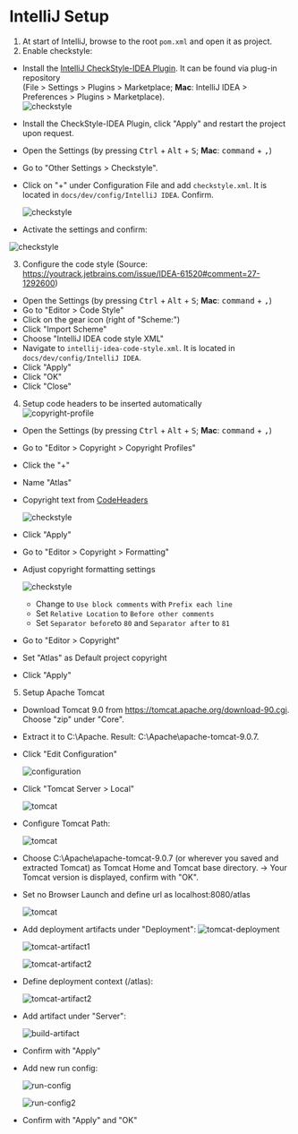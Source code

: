 # IntelliJ Setup

1. At start of IntelliJ, browse to the root `pom.xml` and open it as project.
2. Enable checkstyle:
  - Install the [IntelliJ CheckStyle-IDEA Plugin](https://plugins.jetbrains.com/plugin/1065-checkstyle-idea). It can be found via plug-in repository  
  (File > Settings > Plugins > Marketplace; **Mac**: IntelliJ IDEA > Preferences > Plugins > Marketplace).  
    ![checkstyle](graphics/checkstyle.PNG)
    
  - Install the CheckStyle-IDEA Plugin, click "Apply" and restart the project upon request.
  - Open the Settings (by pressing <kbd>Ctrl</kbd> + <kbd>Alt</kbd> + <kbd>S</kbd>; **Mac**: <kbd>command</kbd> + <kbd>,</kbd>)
  - Go to "Other Settings > Checkstyle".
  - Click on "+" under Configuration File and add `checkstyle.xml`. It is located in `docs/dev/config/IntelliJ IDEA`. Confirm.
  
    ![checkstyle](graphics/checkstyle-config.PNG)
    
  - Activate the settings and confirm:
  
   ![checkstyle](graphics/checkstyle-active.PNG)  
   
3. Configure the code style (Source: <https://youtrack.jetbrains.com/issue/IDEA-61520#comment=27-1292600>)  
  - Open the Settings (by pressing <kbd>Ctrl</kbd> + <kbd>Alt</kbd> + <kbd>S</kbd>; **Mac**: <kbd>command</kbd> + <kbd>,</kbd>)  
  - Go to "Editor > Code Style"  
  - Click on the gear icon (right of "Scheme:")  
  - Click "Import Scheme"  
  - Choose "IntelliJ IDEA code style XML"
  - Navigate to `intellij-idea-code-style.xml`. It is located in `docs/dev/config/IntelliJ IDEA`.  
  - Click "Apply"
  - Click "OK"  
  - Click "Close"  
  
4. Setup code headers to be inserted automatically  
    ![copyright-profile](graphics/copyright-profile.PNG)  
  - Open the Settings (by pressing <kbd>Ctrl</kbd> + <kbd>Alt</kbd> + <kbd>S</kbd>; **Mac**: <kbd>command</kbd> + <kbd>,</kbd>)  
  - Go to "Editor > Copyright > Copyright Profiles"  
  - Click the "+"  
  - Name "Atlas"  
  - Copyright text from [CodeHeaders](CodeHeaders.md)  
    
    ![checkstyle](graphics/copyright-profile1.PNG)
  - Click "Apply"
  - Go to "Editor > Copyright > Formatting"
  - Adjust copyright formatting settings
    
     ![checkstyle](graphics/formatting-copyright.PNG)
       - Change to `Use block comments` with `Prefix each line`
       - Set `Relative Location` to `Before other comments`
       - Set `Separator before`to `80` and `Separator after` to `81`
  - Go to "Editor > Copyright"
  - Set "Atlas" as Default project copyright
  - Click "Apply"
  
5. Setup Apache Tomcat
  - Download Tomcat 9.0 from https://tomcat.apache.org/download-90.cgi. Choose "zip" under "Core".
  - Extract it to C:\Apache. Result: C:\Apache\apache-tomcat-9.0.7.
  - Click "Edit Configuration"
    
    ![configuration](graphics/add-config.PNG)
    
  - Click "Tomcat Server > Local"
    
    ![tomcat](graphics/tomcat-first-step.PNG)
    
  - Configure Tomcat Path:

    ![tomcat](graphics/tomcat-second-step.PNG)
    
  - Choose C:\Apache\apache-tomcat-9.0.7 (or wherever you saved and extracted Tomcat) as Tomcat Home and Tomcat base directory. 
    -> Your Tomcat version is displayed, confirm with "OK". 
  - Set no Browser Launch and define url as localhost:8080/atlas
    
    ![tomcat](graphics/tomcat-after-launch.PNG)
    
  - Add deployment artifacts under "Deployment": 
    ![tomcat-deployment](graphics/tomcat-deployment.PNG)

    ![tomcat-artifact1](graphics/click-artifact.png)
    
    ![tomcat-artifact2](graphics/select-artifact.PNG)
    
  - Define deployment context (/atlas): 
    
    ![tomcat-artifact2](graphics/deployment-context.PNG)
    
  - Add artifact under "Server": 
    
    ![build-artifact](graphics/tomcat-build-option.PNG)
    
  - Confirm with "Apply"
    
  - Add new run config: 
    
     ![run-config](graphics/add-run-config.PNG)
     
     ![run-config2](graphics/run-config.png)
     
  - Confirm with "Apply" and "OK"
